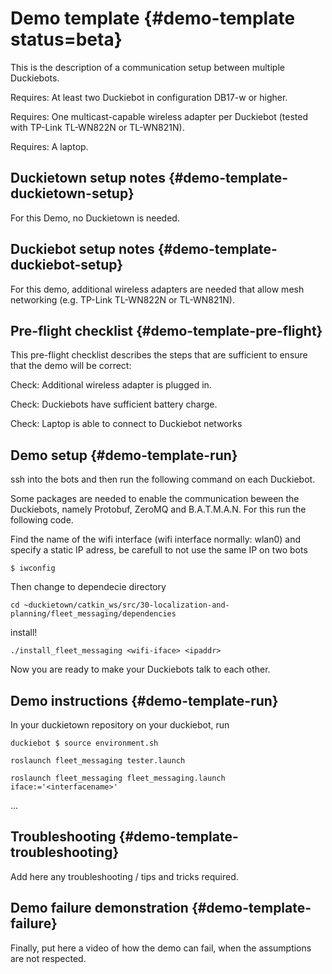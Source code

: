 # Demo template {#demo-template status=beta}

This is the description of a communication setup between multiple Duckiebots.

<div class='requirements' markdown="1">

Requires: At least two Duckiebot in configuration DB17-w or higher.

Requires: One multicast-capable wireless adapter per Duckiebot (tested with TP-Link TL-WN822N or TL-WN821N).

Requires: A laptop.

</div>


## Duckietown setup notes {#demo-template-duckietown-setup}

For this Demo, no Duckietown is needed.


## Duckiebot setup notes {#demo-template-duckiebot-setup}

For this demo, additional wireless adapters are needed that allow mesh networking (e.g. TP-Link TL-WN822N or TL-WN821N).


## Pre-flight checklist {#demo-template-pre-flight}

This pre-flight checklist describes the steps that are sufficient to
ensure that the demo will be correct:

Check: Additional wireless adapter is plugged in.

Check: Duckiebots have sufficient battery charge.

Check: Laptop is able to connect to Duckiebot networks

## Demo setup {#demo-template-run}

ssh into the bots and then run the following command on each Duckiebot.

Some packages are needed to enable the communication beween the Duckiebots, namely Protobuf, ZeroMQ and B.A.T.M.A.N. For this run the following code.

Find the name of the wifi interface (wifi interface normally: wlan0) and specify a static IP adress, be carefull to not use the same IP on two bots

    $ iwconfig
    
Then change to dependecie directory

    cd ~duckietown/catkin_ws/src/30-localization-and-planning/fleet_messaging/dependencies
    
install!
  
    ./install_fleet_messaging <wifi-iface> <ipaddr>

Now you are ready to make your Duckiebots talk to each other.


## Demo instructions {#demo-template-run}

In your duckietown repository on your duckiebot, run

    duckiebot $ source environment.sh
    
    roslaunch fleet_messaging tester.launch
    
    roslaunch fleet_messaging fleet_messaging.launch iface:='<interfacename>'
    
... 

## Troubleshooting {#demo-template-troubleshooting}

Add here any troubleshooting / tips and tricks required.

## Demo failure demonstration {#demo-template-failure}

Finally, put here a video of how the demo can fail, when the assumptions are not respected.
